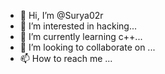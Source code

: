 - 👋 Hi, I’m @Surya02r
- 👀 I’m interested in hacking...
- 🌱 I’m currently learning c++...
- 💞️ I’m looking to collaborate on ...
- 📫 How to reach me ...

<!---
Surya02r/Surya02r is a ✨ special ✨ repository because its `README.md` (this file) appears on your GitHub profile.
You can click the Preview link to take a look at your changes.
--->
